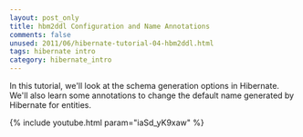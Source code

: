 ```yaml
---           
layout: post_only
title: hbm2ddl Configuration and Name Annotations
comments: false
unused: 2011/06/hibernate-tutorial-04-hbm2ddl.html
tags: hibernate intro
category: hibernate_intro
---
```


In this tutorial, we'll look at the schema generation options in Hibernate. We'll also learn some annotations to change the default name generated by Hibernate for entities.

{% include youtube.html param="iaSd_yK9xaw" %}